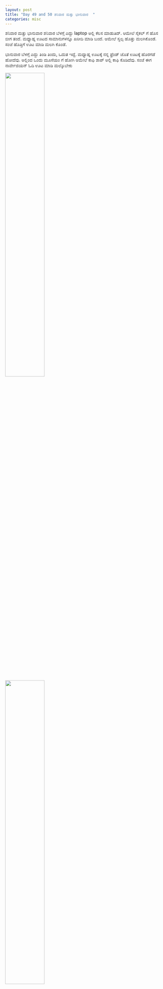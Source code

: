 ```yaml
---
layout: post
title: "Day 49 and 50 ಶನಿವಾರ ಮತ್ತು ಭಾನುವಾರ  "
categories: misc
---
```


ಶನಿವಾರ ಮತ್ತು ಭಾನುವಾರ
ಶನಿವಾರ ಬೆಳಗ್ಗೆ ಎದ್ದು laptop ಅಲ್ಲಿ ಕೆಲಸ ಮಾಡುತಿದ್. ಆಮೇಲೆ ಸೈಕಲ್ ಗೆ ಹೊಸ ಬೀಗ ತಂದೆ. ಮಧ್ಯಾಹ್ನ ಊಟದ ಸಾಮಾನುಗಳನ್ನೂ ಖರೀದಿ ಮಾಡಿ ಬಂದೆ. ಆಮೇಲೆ ಸ್ವಲ್ಪ ಹೊತ್ತು ಮಲಗಿಕೊಂಡೆ. ಸಂಜೆ ಹೊತ್ತಿಗೆ ಊಟ ಮಾಡಿ ಮಲಗಿ ಕೊಂಡೆ.

ಭಾನುವಾರ
ಬೆಳಗ್ಗೆ ಎದ್ದು ತಿಂಡಿ ತಿಂದು, ಒದುತ  ಇದ್ದೆ. ಮಧ್ಯಾಹ್ನ ಊಟಕ್ಕೆ ನನ್ನ ಫ್ರೆಂಡ್ ಜೊತೆ ಊಟಕ್ಕೆ ಹೊರಗಡೆ ಹೋದೆವು. ಅಲ್ಲಿಂದ ಒಂದು ಮೂಸೆಯಂ ಗೆ ಹೋಗಿ ಆಮೇಲೆ ಕಾಫಿ ಶಾಪ್ ಅಲ್ಲಿ ಕಾಫಿ ಕೊಡಿದೆವು.
ಸಂಜೆ ಈಗ ನಾರ್ವೇಜಿಯನ್ ಓದಿ ಊಟ ಮಾಡಿ ಮಲ್ಕೊಬೇಕು

<img src="https://raw.githubusercontent.com/myfellowship/myfellowship/master/assets/46.jpg" width="50%">

<img src="https://raw.githubusercontent.com/myfellowship/myfellowship/master/assets/44.jpg" width="50%">

<img src="https://raw.githubusercontent.com/myfellowship/myfellowship/master/assets/45.jpg" width="50%">

<img src="https://raw.githubusercontent.com/myfellowship/myfellowship/master/assets/47.jpg" width="50%">
